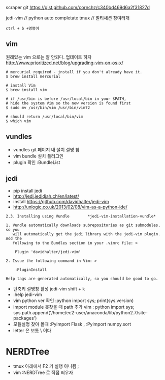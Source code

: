 

scraper git
https://gist.github.com/cornchz/c340bd469d6a2f31827d

jedi-vim // python auto completate
tmux  // 멀티새션 창여러개
```
ctrl + b +명령어

```
## vim
원래있는 vim 으로는 잘 안되다. 업데이트 하자
http://www.prioritized.net/blog/upgrading-vim-on-os-x/
```
# mercurial required - install if you don't already have it.
$ brew install mercurial

# install Vim
$ brew install vim

# if /usr/bin is before /usr/local/bin in your $PATH,
# hide the system Vim so the new version is found first
$ sudo mv /usr/bin/vim /usr/bin/vim72

# should return /usr/local/bin/vim
$ which vim
```

## vundles
- vundles git 페이지 내 설치 설명 참
- vim bundle 설치 플러그인
- plugin 확인 :BundleList

## jedi
- pip install jedi
- http://jedi.jedidjah.ch/en/latest/
- install https://github.com/davidhalter/jedi-vim
- http://unlogic.co.uk/2013/02/08/vim-as-a-python-ide/

```
2.3. Installing using Vundle		*jedi-vim-installation-vundle*

1. Vundle automatically downloads subrepositories as git submodules, so you
   will automatically get the jedi library with the jedi-vim plugin. Add the
   following to the Bundles section in your .vimrc file: >

    Plugin 'davidhalter/jedi-vim'

2. Issue the following command in Vim: >

    :PluginInstall

Help tags are generated automatically, so you should be good to go.

```

- 단축키 설명창 활성 jedi-vim    shift + k
- :help jedi-vim
- vim python ver 확인  :python import sys; print(sys.version)
- import module 못찾을 때 path 추가 vim  : python import sys; sys.path.append('/home/ec2-user/anaconda/lib/python2.7/site-packages')
- 모듈설명 찾아 볼때 :Pyimport Flask     , :Pyimport numpy.sort
- letter 은 보톰   \ 이다

# NERDTree
- tmux 아래에서 F2 키 실행 아니됨 ;
- vim :NERDTree 로 직접 띄우자

